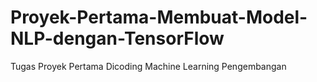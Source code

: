 # Proyek-Pertama-Membuat-Model-NLP-dengan-TensorFlow
Tugas Proyek Pertama Dicoding Machine Learning Pengembangan
